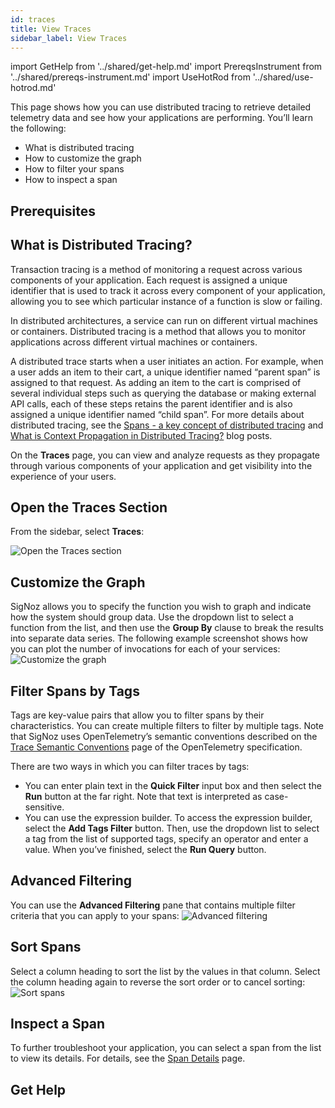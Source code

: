 ```yaml
---
id: traces
title: View Traces
sidebar_label: View Traces
---
```


import GetHelp from '../shared/get-help.md'
import PrereqsInstrument from '../shared/prereqs-instrument.md'
import UseHotRod from '../shared/use-hotrod.md'

This page shows how you can use distributed tracing to retrieve detailed telemetry data and see how your applications are performing. You’ll learn the following:

- What is distributed tracing
- How to customize the graph
- How to filter your spans
- How to inspect a span

<UseHotRod />

## Prerequisites

<PrereqsInstrument />

## What is Distributed Tracing?

Transaction tracing is a method of monitoring a request across various components of your application. Each request is assigned a unique identifier that is used to track it across every component of your application, allowing you to see which particular instance of a function is slow or failing.

In distributed architectures, a service can run on different virtual machines or containers. Distributed tracing is a method that allows you to monitor applications across different virtual machines or containers.

A distributed trace starts when a user initiates an action. For example, when a user adds an item to their cart, a unique identifier named “parent span” is assigned to that request. As adding an item to the cart is comprised of several individual steps such as querying the database or making external API calls, each of these steps retains the parent identifier and is also assigned a unique identifier named “child span”. For more details about distributed tracing, see the [Spans - a key concept of distributed tracing](https://signoz.io/blog/distributed-tracing-span/) and  [What is Context Propagation in Distributed Tracing?](https://signoz.io/blog/context-propagation-in-distributed-tracing/) blog posts.

On the **Traces** page, you can view and analyze requests as they propagate through various components of your application and get visibility into the experience of your users.

## Open the Traces Section

From the sidebar, select **Traces**:

![Open the Traces section](/img/open-traces-section-v0.6.2.png)

## Customize the Graph

SigNoz allows you to specify the function you wish to graph and indicate how the system should group data. Use the dropdown list to select a function from the list, and then use the **Group By** clause to break the results into separate data series. The following example screenshot shows how you can plot the number of invocations for each of your services:
![Customize the graph](/img/customize-the-graph-v0.6.2.png)

## Filter Spans by Tags

Tags are key-value pairs that allow you to filter spans by their characteristics. You can create multiple filters to filter by multiple tags. Note that SigNoz uses OpenTelemetry’s semantic conventions described on the [Trace Semantic Conventions](https://github.com/open-telemetry/opentelemetry-specification/blob/main/specification/trace/semantic_conventions/README.md) page of the OpenTelemetry specification.

There are two ways in which you can filter traces by tags:
- You can enter plain text in the **Quick Filter** input box and then select the **Run** button at the far right. Note that text is interpreted as case-sensitive.
- You can use the expression builder. To access the expression builder, select the **Add Tags Filter** button. Then, use the dropdown list to select a tag from the list of supported tags, specify an operator and enter a value. When you’ve finished, select the **Run Query** button.

## Advanced Filtering

You can use the **Advanced Filtering** pane that contains multiple filter criteria that you can apply to your spans:
![Advanced filtering](/img/advanced-filtering-v0.6.2.png)

## Sort Spans

Select a column heading to sort the list by the values in that column. Select the column heading again to reverse the sort order or to cancel sorting:
![Sort spans](/img/sort-spans-v0.6.2.png)

## Inspect a Span

To further troubleshoot your application, you can select a span from the list to view its details. For details, see the [Span Details](/docs/userguide/span-details) page.
## Get Help

<GetHelp />
